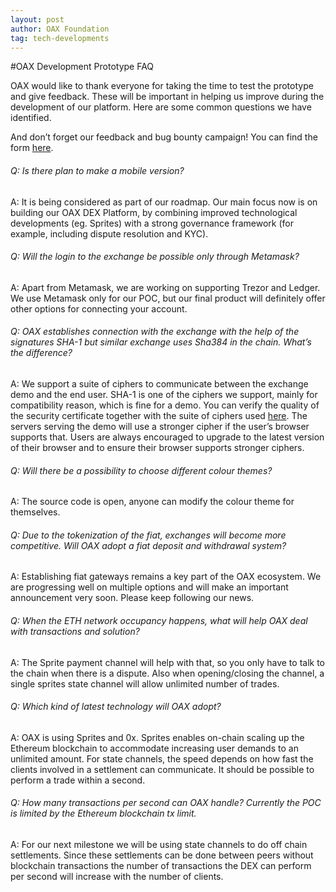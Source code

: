 ```yaml
---
layout: post
author: OAX Foundation
tag: tech-developments
---
```


#OAX Development Prototype FAQ

OAX would like to thank everyone for taking the time to test the prototype and give feedback. These will be important in helping us improve during the development of our platform. Here are some common questions we have identified. 

And don’t forget our feedback and bug bounty campaign! You can find the form [here](https://docs.google.com/forms/d/e/1FAIpQLSfoWIWjY8ELpM_0vbX6fJUDhwg6-JzlKIYzoLnUfBNP8AznYA/viewform?usp=send_form).

###### Q: Is there plan to make a mobile version?

A: It is being considered as part of our roadmap. Our main focus now is on building our OAX DEX Platform, by combining improved technological developments (eg. Sprites) with a strong governance framework (for example, including dispute resolution and KYC).

###### Q: Will the login to the exchange be possible only through Metamask?

A: Apart from Metamask, we are working on supporting Trezor and Ledger. We use Metamask only for our POC, but our final product will definitely offer other options for connecting your account.

###### Q: OAX establishes connection with the exchange with the help of the signatures SHA-1 but similar exchange uses Sha384 in the chain. What’s the difference?

A: We support a suite of ciphers to communicate between the exchange demo and the end user. SHA-1 is one of the ciphers we support, mainly for compatibility reason, which is fine for a demo. You can verify the quality of the security certificate together with the suite of ciphers used [here](https://www.ssllabs.com/ssltest/analyze.html?d=dex.demo.oax.org&hideResults=on&latest). The servers serving the demo will use a stronger cipher if the user’s browser supports that. Users are always encouraged to upgrade to the latest version of their browser and to ensure their browser supports stronger ciphers.

###### Q: Will there be a possibility to choose different colour themes?

A: The source code is open, anyone can modify the colour theme for themselves.

###### Q: Due to the tokenization of the fiat, exchanges will become more competitive. Will OAX adopt a fiat deposit and withdrawal system?

A: Establishing fiat gateways remains a key part of the OAX ecosystem. We are progressing well on multiple options and will make an important announcement very soon. Please keep following our news.

###### Q: When the ETH network occupancy happens, what will help OAX deal with transactions and solution?

A: The Sprite payment channel will help with that, so you only have to talk to the chain when there is a dispute. Also when opening/closing the channel, a single sprites state channel will allow unlimited number of trades.

###### Q: Which kind of latest technology will OAX adopt?

A: OAX is using Sprites and 0x. Sprites enables on-chain scaling up the Ethereum blockchain to accommodate increasing user demands to an unlimited amount. For state channels, the speed depends on how fast the clients involved in a settlement can communicate. It should be possible to perform a trade within a second.

###### Q: How many transactions per second can OAX handle? Currently the POC is limited by the Ethereum blockchain tx limit.

A: For our next milestone we will be using state channels to do off chain settlements. Since these settlements can be done between peers without blockchain transactions the number of transactions the DEX can perform per second will increase with the number of clients.
